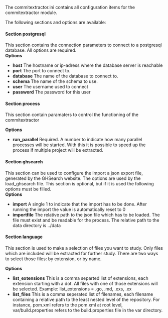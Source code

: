 The commitextractor.ini contains all configuration items for the commitextractor module.

The following sections and options are available:

#### Section postgresql
This section contains the connection parameters to connect to a postgresql database. All options are required.   
 **Options**  
* **host** The hostname or ip-adress where the database server is reachable
* **port** The port to connect to.
* **database** The name of the database to connect to.
* **schema** The name of the schema to use.
* **user** The username used to connect
* **password** The password for this user

#### Section process
This section contain paramaters to control the functioning of the commitextractor

 **Options**  
* **run_parallel** Required. A number to indicate how many parallel processes will be started. With this it is possible to speed up the process if multiple project will be extracted. 


#### Section ghsearch
This section can be used to configure the import a json export file, generated by the GHSearch website. 
The options are used by the load_ghsearch file. 
This section is optional, but if it is used the following options must be filled.  
 **Options**  
* **import** A single 1 to indicate that the import has to be done. After running the import the value is automatically reset to 0
* **importfile** The relative path to the json file which has to be loaded. The file must exist and be readable for the process. 
The relative path to the data directory is ../data


#### Section language
This section is used to make a selection of files you want to study. Only files which are included will be extracted for further study.
There are two ways to select those files: by extension, or by name.

 **Options**  
* **list_extensions** This is a comma separted list of extensions, each extension starting with a dot. 
 All files with one of those extensions will be selected. Example: list_extensions = .go, .md, .exs, .ex 
* **list_files** This is a comma seperated list of filenames, each filename containing a relative path to the least nested level of the repository.
 For instance, pom.xml refers to the pom.xml at root level, var/build.properties refers to the build.properties file in the var directory.
